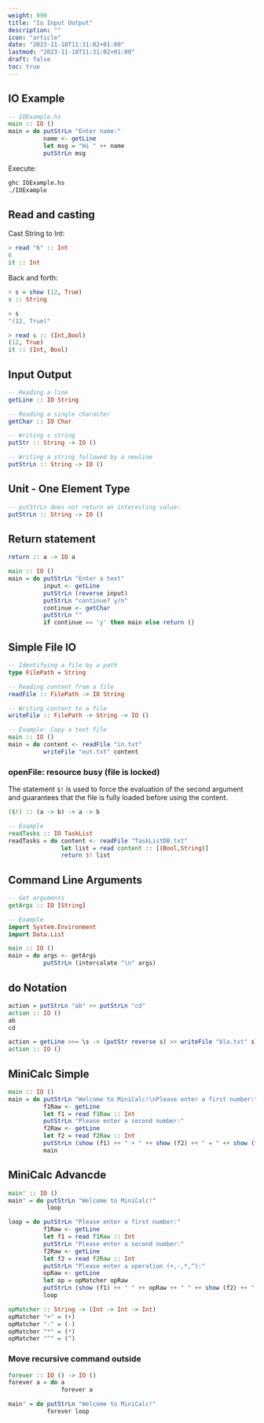 ```yaml
---
weight: 999
title: "Io Input Output"
description: ""
icon: "article"
date: "2023-11-18T11:31:02+01:00"
lastmod: "2023-11-18T11:31:02+01:00"
draft: false
toc: true
---
```


## IO Example

```haskell
-- IOExample.hs
main :: IO ()
main = do putStrLn "Enter name:"
          name <- getLine
          let msg = "Hi " ++ name
          putStrLn msg
```

Execute:
```Bash
ghc IOExample.hs
./IOExample
```

## Read and casting

Cast String to Int:
```haskell
> read "6" :: Int
6
it :: Int
```

Back and forth:
```haskell
> s = show (12, True)
s :: String

> s
"(12, True)"

> read s :: (Int,Bool)
(12, True)
it :: (Int, Bool)
```

## Input Output

```haskell
-- Reading a line
getLine :: IO String

-- Reading a single character
getChar :: IO Char

-- Writing s string
putStr :: String -> IO ()

-- Writing a string followed by a newline
putStrLn :: String -> IO ()
```

## Unit - One Element Type

```haskell
-- putStrLn does not return an interesting value:
putStrLn :: String -> IO ()
```

## Return statement

```haskell
return :: a -> IO a

main :: IO ()
main = do putStrLn "Enter a text"
          input <- getLine
          putStrLn (reverse input)
          putStrLn "continue? y/n"
          continue <- getChar
          putStrLn ""
          if continue == 'y' then main else return ()
```

## Simple File IO

```haskell
-- Identifying a file by a path
type FilePath = String

-- Reading content from a file
readFile :: FilePath -> IO String

-- Writing content to a file
writeFile :: FilePath -> String -> IO ()

-- Example: Copy a text file
main :: IO ()
main = do content <- readFile "in.txt"
          writeFile "out.txt" content
```

### openFile: resource busy (file is locked)

The statement `$!` is used to force the evaluation of the second argument and guarantees that the file is fully loaded before using the content.

```haskell
($!) :: (a -> b) -> a -> b

-- Example
readTasks :: IO TaskList
readTasks = do content <- readFile "TaskListDB.txt"
               let list = read content :: [(Bool,String)]
               return $! list
```

## Command Line Arguments

```haskell
-- Get arguments
getArgs :: IO [String]

-- Example
import System.Environment
import Data.List

main :: IO ()
main = do args <- getArgs
          putStrLn (intercalate "\n" args)
```

## do Notation

```haskell
action = putStrLn "ab" >> putStrLn "cd"
action :: IO ()
ab
cd

action = getLine >>= \s -> (putStr reverse s) >> writeFile "bla.txt" s)
action :: IO ()
```

## MiniCalc Simple

```haskell
main :: IO ()
main = do putStrLn "Welcome to MiniCalc!\nPlease enter a first number:"
          f1Raw <- getLine
          let f1 = read f1Raw :: Int
          putStrLn "Please enter a second number:"
          f2Raw <- getLine
          let f2 = read f2Raw :: Int
          putStrLn (show (f1) ++ " + " ++ show (f2) ++ " = " ++ show (f1+f2))
          main
```

## MiniCalc Advancde

```haskell
main' :: IO ()
main' = do putStrLn "Welcome to MiniCalc!"
           loop

loop = do putStrLn "Please enter a first number:"
          f1Raw <- getLine
          let f1 = read f1Raw :: Int
          putStrLn "Please enter a second number:"
          f2Raw <- getLine
          let f2 = read f2Raw :: Int
          putStrLn "Please enter a operation (+,-,*,^):"
          opRaw <- getLine
          let op = opMatcher opRaw
          putStrLn (show (f1) ++ " " ++ opRaw ++ " " ++ show (f2) ++ " = " ++ show (op f1 f2))
          loop

opMatcher :: String -> (Int -> Int -> Int)
opMatcher "+" = (+)
opMatcher "-" = (-)
opMatcher "*" = (*)
opMatcher "^" = (^)
```

### Move recursive command outside

```haskell
forever :: IO () -> IO ()
forever a = do a
               forever a

main' = do putStrLn "Welcome to MiniCalc!"
           forever loop
```

